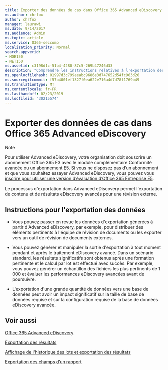 ```yaml
---
title: Exporter des données de cas dans Office 365 Advanced eDiscovery
ms.author: chrfox
author: chrfox
manager: laurawi
ms.date: 9/14/2017
ms.audience: Admin
ms.topic: article
ms.service: O365-seccomp
localization_priority: Normal
search.appverid:
- MOE150
- MET150
ms.assetid: c3198d1c-51b4-4280-87c5-269b47246d33
description: "Comprendre les instructions relatives à l'exportation des données de cas eDiscovery et des résultats à consulter à l'aide du processus d'exportation dans Office 365 Advanced eDiscovery.  "
ms.openlocfilehash: 01997d3c799eeabc9686e3d747652d54fc963d26
ms.sourcegitcommit: f57b4001ef1327f0ea622e716a4d7d78f1769b49
ms.translationtype: MT
ms.contentlocale: fr-FR
ms.lasthandoff: 02/23/2019
ms.locfileid: "30215574"
---
```

# <a name="export-case-data-in-office-365-advanced-ediscovery"></a>Exporter des données de cas dans Office 365 Advanced eDiscovery

> [!NOTE]
> Pour utiliser Advanced eDiscovery, votre organisation doit souscrire un abonnement Office 365 E3 avec le module complémentaire Conformité avancée ou un abonnement E5. Si vous ne disposez pas d’un abonnement et que vous souhaitez essayer Advanced eDiscovery, vous pouvez vous [inscrire pour utiliser une version d’évaluation d’Office 365 Entreprise E5](https://go.microsoft.com/fwlink/p/?LinkID=698279). 
  
Le processus d'exportation dans Advanced eDiscovery permet l'exportation de contenu et de résultats eDiscovery avancés pour une révision externe. 
  
## <a name="guidelines-for-exporting-data"></a>Instructions pour l'exportation des données

- Vous pouvez passer en revue les données d'exportation générées à partir d'Advanced eDiscovery, par exemple, pour distribuer des éléments pertinents à l'équipe de révision de documents ou les exporter vers un outil de révision de documents externes.
    
- Vous pouvez générer et manipuler la sortie d'exportation à tout moment pendant et après le traitement eDiscovery avancé. Dans un scénario standard, les résultats significatifs sont obtenus après une formation pertinente et le calcul par lot est effectué avec succès. Par exemple, vous pouvez générer un échantillon des fichiers les plus pertinents de 1 000 et évaluer les performances eDiscovery avancées avant de poursuivre.
    
- L'exportation d'une grande quantité de données vers une base de données peut avoir un impact significatif sur la taille de base de données requise et sur la configuration requise de la base de données eDiscovery avancée.
    
## <a name="see-also"></a>Voir aussi

[Office 365 Advanced eDiscovery](office-365-advanced-ediscovery.md)
  
[Exportation des résultats](export-results-in-advanced-ediscovery.md)
  
[Affichage de l'historique des lots et exportation des résultats](view-batch-history-and-export-past-results.md)

[Exportation des champs d’un rapport](export-report-fields-in-advanced-ediscovery.md)


